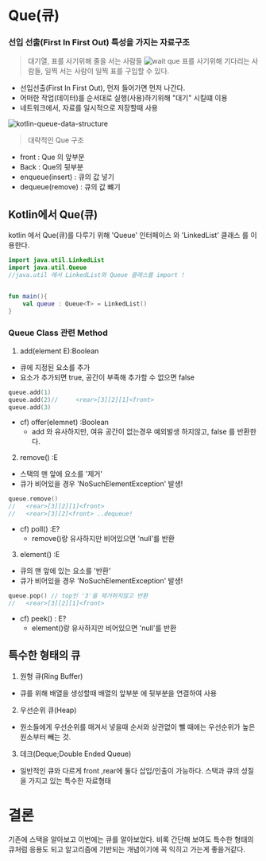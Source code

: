 # Que(큐)
### 선입 선출(First In First Out) 특성을 가지는 자료구조

> 대기열, 표를 사기위해 줄을 서는 사람들
![wait que](https://github.com/Ohleesang/TIL/assets/148442711/22b7271e-1c13-4266-8bd7-5d30e08ca143)
> 표를 사기위해 기다리는 사람들, 일찍 서는 사람이 일찍 표를 구입할 수 있다.

* 선입선출(First In First Out), 먼저 들어가면 먼저 나간다.
* 어떠한 작업(데이터)를 순서대로 실행(사용)하기위해 "대기" 시킬떄 이용
* 네트워크에서, 자료를 일시적으로 저장할때 사용


![kotlin-queue-data-structure](https://github.com/Ohleesang/TIL/assets/148442711/ce88285c-2100-4494-a42d-67543d8423e5)

> 대략적인 Que 구조
* front : Que 의 앞부분
* Back : Que의 뒷부분
* enqueue(insert) : 큐의 값 넣기
* dequeue(remove) : 큐의 값 뺴기


## Kotlin에서 Que(큐)
kotlin 에서 Que(큐)를 다루기 위해 'Queue' 인터페이스 와 'LinkedList' 클래스 를 이용한다.

```kotlin
import java.util.LinkedList
import java.util.Queue
//java.util 에서 LinkedList와 Queue 클래스를 import !


fun main(){
    val queue : Queue<T> = LinkedList()
}
```
### Queue Class 관련 Method

1. add(element E):Boolean
 * 큐에 지정된 요소를 추가
 * 요소가 추가되면 true, 공간이 부족해 추가할 수 없으면 false
```kotlin
queue.add(1)
queue.add(2)//     <rear>[3][2][1]<front>
queue.add(3)     
```
 * cf) offer(elemnet) :Boolean
    * add 와 유사하지만, 여유 공간이 없는경우 예외발생 하지않고, false 를 반환한다.

2. remove() :E
 * 스택의 맨 앞에 요소를  '제거'
 * 큐가 비어있을 경우 'NoSuchElementException' 발생!
```kotlin
queue.remove()
//   <rear>[3][2][1]<front>
//   <rear>[3][2]<front> ..dequeue!
```
 * cf) poll() :E?
    * remove()랑 유사하지만 비어있으면 
    'null'를 반환


3. element() :E
 * 큐의 맨 앞에 있는 요소를 '반환'
 * 큐가 비어있을 경우 'NoSuchElementException' 발생!
```kotlin
queue.pop() // top인 '3'을 제거하지않고 반환
//   <rear>[3][2][1]<front>

```
 * cf) peek() : E?
    * element()랑 유사하지만 비어있으면 
    'null'를 반환

## 특수한 형태의 큐
1. 원형 큐(Ring Buffer)
- 큐를 위해 배열을 생성할때 배열의 앞부분 에 뒷부분을 연결하여 사용

2. 우선순위 큐(Heap)
- 원소들에게 우선순위를 매겨서 넣을때 순서와 상관없이 뺄 때에는 우선순위가 높은 원소부터 빼는 것.

3. 데크(Deque;Double Ended Queue)
- 일반적인 큐와 다르게 front ,rear에 둘다 삽입/인출이 가능하다. 스택과 큐의 성질을 가지고 있는 특수한 자료형태



# 결론

기존에 스택을 알아보고 이번에는 큐를 알아보았다. 비록 간단해 보여도 특수한 형태의 큐처럼 응용도 되고 알고리즘에 기반되는 개념이기에 꼭 익히고 가는게 좋을거같다.